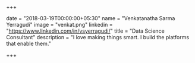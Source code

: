 +++

date = "2018-03-19T00:00:00+05:30" 
name = "Venkatanatha Sarma Yerragudi"
image = "venkat.png"
linkedin = "https://www.linkedin.com/in/vsyerragudi/"
title = "Data Science Consultant"
description = "I love making things smart. I build the platforms that enable them."

+++
